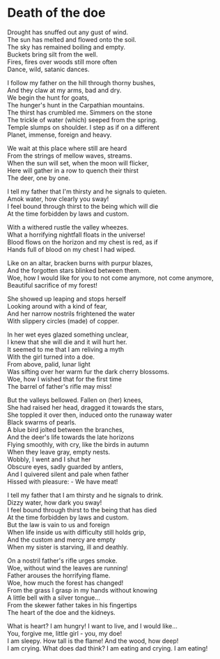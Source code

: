 # Death of the doe

Drought has snuffed out any gust of wind.\
The sun has melted and flowed onto the soil.\
The sky has remained boiling and empty.\
Buckets bring silt from the well.\
Fires, fires over woods still more often\
Dance, wild, satanic dances.

I follow my father on the hill through thorny bushes,\
And they claw at my arms, bad and dry.\
We begin the hunt for goats,\
The hunger's hunt in the Carpathian mountains.\
The thirst has crumbled me. Simmers on the stone\
The trickle of water (which) seeped from the spring.\
Temple slumps on shoulder. I step as if on a different\
Planet, immense, foreign and heavy.

We wait at this place where still are heard\
From the strings of mellow waves, streams.\
When the sun will set, when the moon will flicker,\
Here will gather in a row to quench their thirst\
The deer, one by one.

I tell my father that I'm thirsty and he signals to quieten.\
Amok water, how clearly you sway!\
I feel bound through thirst to the being which will die\
At the time forbidden by laws and custom.

With a withered rustle the valley wheezes.\
What a horrifying nightfall floats in the universe!\
Blood flows on the horizon and my chest is red, as if\
Hands full of blood on my chest I had wiped.

Like on an altar, bracken burns with purpur blazes,\
And the forgotten stars blinked between them.\
Woe, how I would like for you to not come anymore, not come anymore,\
Beautiful sacrifice of my forest!

She showed up leaping and stops herself\
Looking around with a kind of fear,\
And her narrow nostrils frightened the water\
With slippery circles (made) of copper.

In her wet eyes glazed something unclear,\
I knew that she will die and it will hurt her.\
It seemed to me that I am reliving a myth\
With the girl turned into a doe.\
From above, palid, lunar light\
Was sifting over her warm fur the dark cherry blossoms.\
Woe, how I wished that for the first time\
The barrel of father's rifle may miss!

But the valleys bellowed. Fallen on (her) knees,\
She had raised her head, dragged it towards the stars,\
She toppled it over then, induced onto the runaway water\
Black swarms of pearls.\
A blue bird jolted between the branches,\
And the deer's life towards the late horizons\
Flying smoothly, with cry, like the birds in autumn\
When they leave gray, empty nests.\
Wobbly, I went and I shut her\
Obscure eyes, sadly guarded by antlers,\
And I quivered silent and pale when father\
Hissed with pleasure: - We have meat!

I tell my father that I am thirsty and he signals to drink.\
Dizzy water, how dark you sway!\
I feel bound through thirst to the being that has died\
At the time forbidden by laws and custom.\
But the law is vain to us and foreign\
When life inside us with difficulty still holds grip,\
And the custom and mercy are empty\
When my sister is starving, ill and deathly.

On a nostril father's rifle urges smoke.\
Woe, without wind the leaves are running!\
Father arouses the horrifying flame.\
Woe, how much the forest has changed!\
From the grass I grasp in my hands without knowing\
A little bell with a silver tongue...\
From the skewer father takes in his fingertips\
The heart of the doe and the kidneys.

What is heart? I am hungry! I want to live, and I would like...\
You, forgive me, little girl - you, my doe!\
I am sleepy. How tall is the flame! And the wood, how deep!\
I am crying. What does dad think? I am eating and crying. I am eating!
